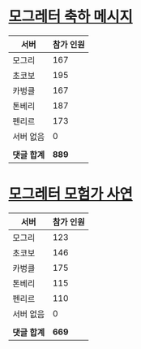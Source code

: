 # [모그레터 축하 메시지](./Event250701_v7_2_10th_moogleletter0.md)

|서버|참가 인원|
|-|-|
|모그리|167|
|초코보|195|
|카벙클|167|
|톤베리|187|
|펜리르|173|
|서버 없음|0|
|||
|**댓글 합계**|**889**|


# [모그레터 모험가 사연](./Event250701_v7_2_10th_moogleletter1.md)

|서버|참가 인원|
|-|-|
|모그리|123|
|초코보|146|
|카벙클|175|
|톤베리|115|
|펜리르|110|
|서버 없음|0|
|||
|**댓글 합계**|**669**|


